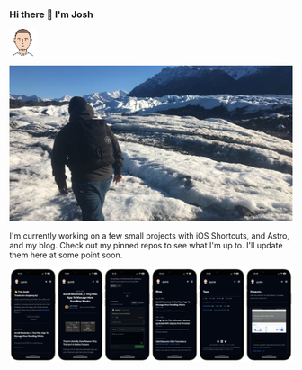 ### Hi there 👋 I'm Josh
![Jpasholk icon](https://github.com/jpasholk/jpshlk-blog/blob/main/public/favicon.png?raw=true)

![Picture of my on a glacier in Alaska](https://github.com/jpasholk/jpshlk-blog/blob/main/src/assets/alaska-glacier.jpg?raw=true)

I'm currently working on a few small projects with iOS Shortcuts, and Astro, and my blog. Check out my pinned repos to see what I'm up to. I'll update them here at some point soon.

![My Blog iPhone Screenshots](https://github.com/jpasholk/jpshlk-blog/blob/main/src/assets/jpshlk-blog-iPhone-screenshots.png?raw=true)


